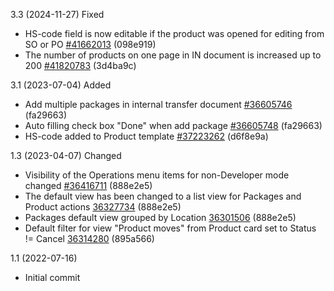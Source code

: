 3.3 (2024-11-27)
Fixed
- HS-code field is now editable if the product was opened for editing from SO or PO [#41662013](https://netping.teamwork.com/app/tasks/41662013) (098e919)
- The number of products on one page in IN document is increased up to 200 [#41820783](https://netping.teamwork.com/#/tasks/41820783) (3d4ba9c)

3.1 (2023-07-04)
Added
- Add multiple packages in internal transfer document [#36605746](https://netping.teamwork.com/#/tasks/36605746) (fa29663)
- Auto filling check box "Done" when add package [#36605748](https://netping.teamwork.com/#/tasks/36605748) (fa29663)
- HS-code added to Product template [#37223262](https://netping.teamwork.com/#/tasks/37186769) (d6f8e9a)

1.3 (2023-04-07)
Changed
- Visibility of the Operations menu items for non-Developer mode changed [#36416711](https://netping.teamwork.com/app/tasks/36416711) (888e2e5)
- The default view has been changed to a list view for Packages and Product actions [36327734](https://netping.teamwork.com/app/tasks/36327734) (888e2e5)
- Packages default view grouped by Location [36301506](https://netping.teamwork.com/app/tasks/36301506) (888e2e5)
- Default filter for view "Product moves" from Product card set to Status != Cancel [36314280](https://netping.teamwork.com/app/tasks/36314280) (895a566)

1.1 (2022-07-16)

- Initial commit
